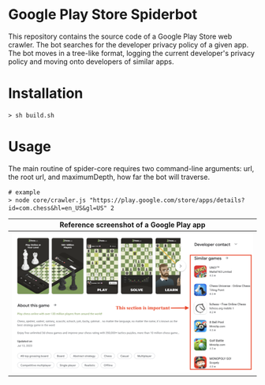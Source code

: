 # Google Play Store Spiderbot

This repository contains the source code of a Google Play Store web crawler. The bot searches for the developer privacy policy of a given app. The bot moves in a tree-like format, logging the current developer's privacy policy and moving onto developers of similar apps.

# Installation

```shell
> sh build.sh
```

# Usage

The main routine of spider-core requires two command-line arguments: url, the root url, and maximumDepth, how far the bot will traverse.

```shell
# example
> node core/crawler.js "https://play.google.com/store/apps/details?id=com.chess&hl=en_US&gl=US" 2
```

| Reference screenshot of a Google Play app |
| ----------------------------------------- |
| <img src = "docs/chess.com.png">          |
